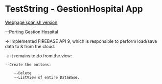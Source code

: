 # TestString - GestionHospital App

[Webpage spanish version](http://albertjimenez.github.io/TestString/)

--Porting Gestion Hospital

-> Implemented FIREBASE API 9, which is responsible to perform load/save data to & from the cloud.

-> It remains to do from the view:
    
    --Create the buttons:
        
        --Delete
        --ListView of entire DataBase.


